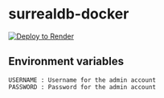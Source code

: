 # surrealdb-docker

[![Deploy to Render](https://render.com/images/deploy-to-render-button.svg)](https://render.com/deploy?repo=https://github.com/Olyno/surrealdb-docker)


## Environment variables

```
USERNAME : Username for the admin account
PASSWORD : Password for the admin account
```